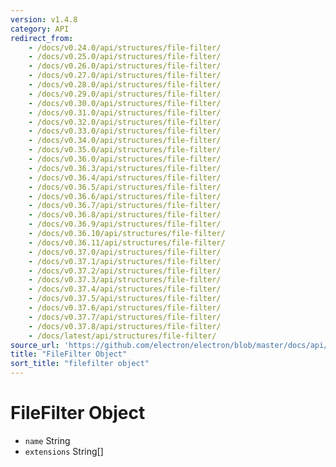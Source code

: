 ```yaml
---
version: v1.4.8
category: API
redirect_from:
    - /docs/v0.24.0/api/structures/file-filter/
    - /docs/v0.25.0/api/structures/file-filter/
    - /docs/v0.26.0/api/structures/file-filter/
    - /docs/v0.27.0/api/structures/file-filter/
    - /docs/v0.28.0/api/structures/file-filter/
    - /docs/v0.29.0/api/structures/file-filter/
    - /docs/v0.30.0/api/structures/file-filter/
    - /docs/v0.31.0/api/structures/file-filter/
    - /docs/v0.32.0/api/structures/file-filter/
    - /docs/v0.33.0/api/structures/file-filter/
    - /docs/v0.34.0/api/structures/file-filter/
    - /docs/v0.35.0/api/structures/file-filter/
    - /docs/v0.36.0/api/structures/file-filter/
    - /docs/v0.36.3/api/structures/file-filter/
    - /docs/v0.36.4/api/structures/file-filter/
    - /docs/v0.36.5/api/structures/file-filter/
    - /docs/v0.36.6/api/structures/file-filter/
    - /docs/v0.36.7/api/structures/file-filter/
    - /docs/v0.36.8/api/structures/file-filter/
    - /docs/v0.36.9/api/structures/file-filter/
    - /docs/v0.36.10/api/structures/file-filter/
    - /docs/v0.36.11/api/structures/file-filter/
    - /docs/v0.37.0/api/structures/file-filter/
    - /docs/v0.37.1/api/structures/file-filter/
    - /docs/v0.37.2/api/structures/file-filter/
    - /docs/v0.37.3/api/structures/file-filter/
    - /docs/v0.37.4/api/structures/file-filter/
    - /docs/v0.37.5/api/structures/file-filter/
    - /docs/v0.37.6/api/structures/file-filter/
    - /docs/v0.37.7/api/structures/file-filter/
    - /docs/v0.37.8/api/structures/file-filter/
    - /docs/latest/api/structures/file-filter/
source_url: 'https://github.com/electron/electron/blob/master/docs/api/structures/file-filter.md'
title: "FileFilter Object"
sort_title: "filefilter object"
---
```


# FileFilter Object

* `name` String
* `extensions` String[]
